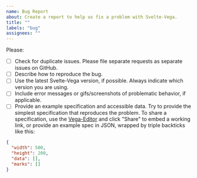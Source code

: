 ```yaml
---
name: Bug Report
about: Create a report to help us fix a problem with Svelte-Vega.
title: ""
labels: "bug"
assignees: ""
---
```


Please:

- [ ] Check for duplicate issues. Please file separate requests as separate issues on GitHub.
- [ ] Describe how to reproduce the bug.
- [ ] Use the latest Svelte-Vega version, if possible. Always indicate which version you are using.
- [ ] Include error messages or gifs/screenshots of problematic behavior, if applicable.
- [ ] Provide an example specification and accessible data. Try to provide the simplest specification that reproduces the problem. To share a specification, use the [Vega-Editor](https://vega.github.io/editor/) and click "Share" to embed a working link, or provide an example spec in JSON, wrapped by triple backticks like this:

```json
{
  "width": 500,
  "height": 200,
  "data": [],
  "marks": []
}
```
